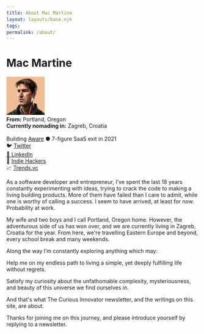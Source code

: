 ```yaml
---
title: About Mac Martine
layout: layouts/base.njk
tags: 
permalink: /about/
---
```


# Mac Martine

<div class="inline-block w-full">
	<div class="mb-4">
  <img src='/img/profile-image.jpg' class="float-left rounded-lg mr-8 w-24" />
		<div class="my-4"><b>From:</b> Portland, Oregon <br /><b>Currently nomading in:</b> Zagreb, Croatia</div>
    <br />
		<div class="mb-4">Building <a href='https://www.useaware.co' target='_blank'>Aware</a> ● 7-figure SaaS exit in 2021</div>
	</div>
</div>

<div class="my-8 lg:flex lg:justify-between">
	<div><span>🐦 </span><a href='https://www.twitter.com/saasmakermac' target='_blank'>Twitter</div>
	<div><span>💼 </span><a href='https://www.linkedin.com/in/macmartine' target=_blank'>LinkedIn</a></div>
	<div><span>🔨 </span><a href='https://www.indiehackers.com/macmartine' target='_blank'>Indie Hackers</a></div>
	<div><span>📈 </span><a href='https://pro.trends.vc/u/a973a1eb?' target='_blank'>Trends.vc</a></div>
</div>

As a software developer and entrepreneur, I’ve spent the last 18 years constantly experimenting with ideas, trying to crack the code to making a living building products. More of them have failed than I care to admit, while one is worthy of calling a success. I seem to have arrived, at least for now. Probability at work.

My wife and two boys and I call Portland, Oregon home. However, the adventurous side of us has won over, and we are currently living in Zagreb, Croatia for the year. From here, we're travelling Eastern Europe and beyond, every school break and many weekends.

Along the way I’m constantly exploring anything which may:

Help me on my endless path to living a simple, yet deeply fulfilling life without regrets.

Satisfy my curiosity about the unfathomable complexity, mysteriousness, and beauty of this universe we find ourselves in.

And that's what The Curious Innovator newsletter, and the writings on this site, are about.

Thanks for joining me on this journey, and please introduce yourself by replying to a newsletter.

